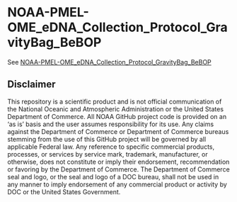 # NOAA-PMEL-OME_eDNA_Collection_Protocol_GravityBag_BeBOP


See [NOAA-PMEL-OME_eDNA_Collection_Protocol_GravityBag_BeBOP](https://github.com/Brown-NOAA/NOAA-PMEL-OME_eDNA_Collection_Protocol_GravityBag_BeBOP/blob/main/NOAA-PMEL-OME_eDNA_Collection_Protocol_GravityBag)

## Disclaimer
This repository is a scientific product and is not official communication of the National Oceanic and Atmospheric Administration or the United States Department of Commerce. All NOAA GitHub project code is provided on an ‘as is’ basis and the user assumes responsibility for its use. Any claims against the Department of Commerce or Department of Commerce bureaus stemming from the use of this GitHub project will be governed by all applicable Federal law. Any reference to specific commercial products, processes, or services by service mark, trademark, manufacturer, or otherwise, does not constitute or imply their endorsement, recommendation or favoring by the Department of Commerce. The Department of Commerce seal and logo, or the seal and logo of a DOC bureau, shall not be used in any manner to imply endorsement of any commercial product or activity by DOC or the United States Government.
